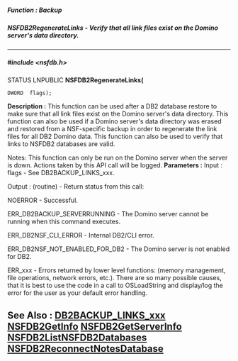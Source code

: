 ##### Function : Backup
##### NSFDB2RegenerateLinks - Verify that all link files exist on the Domino server's data directory.
---
##### #include <nsfdb.h>
STATUS LNPUBLIC **NSFDB2RegenerateLinks(**

	DWORD  flags);
**Description :**
This function can be used after a DB2 database restore to make sure that all 
link files exist on the Domino server's data directory.   This function can 
also be used if a Domino server's data directory was erased and restored from a 
NSF-specific backup in order to regenerate the link files for all DB2 Domino 
data.    This function can also be used to verify that links to NSFDB2 
databases are valid.

Notes:
This function can only be run on the Domino server when the server is down.
Actions taken by this API call will be logged.
**Parameters :**
Input :
flags  -  See DB2BACKUP_LINKS_xxx.

Output :
(routine)  -  Return status from this call: 

NOERROR - Successful.

ERR_DB2BACKUP_SERVERRUNNING - The Domino server cannot be running when this command executes.

ERR_DB2NSF_CLI_ERROR - Internal DB2/CLI error.

ERR_DB2NSF_NOT_ENABLED_FOR_DB2 - The Domino server is not enabled for DB2.

ERR_xxx - Errors returned by lower level functions: (memory management, file operations, network errors, etc.).  There are so many possible causes, that it is best to use the code in a call to OSLoadString and display/log the error for the user as your default error handling.


**See Also :**
[DB2BACKUP_LINKS_xxx](D:/md_files/DB2BACKUP_LINKS_xxx.md)
[NSFDB2GetInfo](D:/md_files/NSFDB2GetInfo.md)
[NSFDB2GetServerInfo](D:/md_files/NSFDB2GetServerInfo.md)
[NSFDB2ListNSFDB2Databases](D:/md_files/NSFDB2ListNSFDB2Databases.md)
[NSFDB2ReconnectNotesDatabase](D:/md_files/NSFDB2ReconnectNotesDatabase.md)
---
